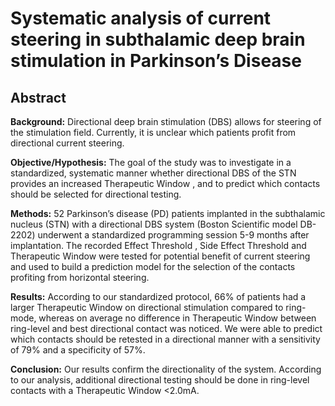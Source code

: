 # Systematic analysis of current steering in subthalamic deep brain stimulation in Parkinson’s Disease

## Abstract

**Background:** Directional deep brain stimulation (DBS) allows for steering of the stimulation field. Currently, it is
unclear which patients profit from directional current steering.

**Objective/Hypothesis:** The goal of the study was to investigate in a standardized, systematic manner whether
directional DBS of the STN provides an increased Therapeutic Window , and to predict which contacts should be
selected for directional testing.

**Methods:** 52 Parkinson’s disease (PD) patients implanted in the subthalamic nucleus (STN) with a directional DBS
system (Boston Scientific model DB-2202) underwent a standardized programming session 5-9 months after
implantation. The recorded Effect Threshold , Side Effect Threshold and Therapeutic Window were tested for
potential benefit of current steering and used to build a prediction model for the selection of the contacts profiting
from horizontal steering.

**Results:** According to our standardized protocol, 66% of patients had a larger Therapeutic Window on directional
stimulation compared to ring-mode, whereas on average no difference in Therapeutic Window between ring-level
and best directional contact was noticed. We were able to predict which contacts should be retested in a directional
manner with a sensitivity of 79% and a specificity of 57%.

**Conclusion:** Our results confirm the directionality of the system. According to our analysis, additional directional
testing should be done in ring-level contacts with a Therapeutic Window <2.0mA.